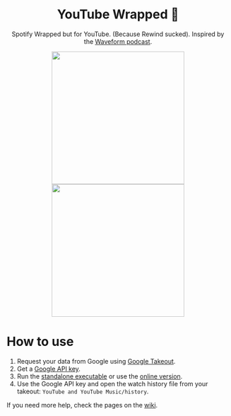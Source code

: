 <h1 align="middle">YouTube Wrapped 🎁</h1>
<p align="middle">Spotify Wrapped but for YouTube. (Because Rewind sucked). Inspired by the <a href="https://youtu.be/1rMeSO02XD8">Waveform podcast</a>.</p>
<p float="left" align="middle">
  <img src="https://user-images.githubusercontent.com/25014241/147135072-5639a2bf-dfbd-4091-b359-df6cf7953381.png" width="300" />
  <img src="https://user-images.githubusercontent.com/25014241/147135090-908db587-8687-45dc-8c8b-9555e909396e.png" width="300" /> 
</p>

# How to use
1. Request your data from Google using [Google Takeout](https://takeout.google.com/).
2. Get a [Google API key](https://console.cloud.google.com/apis/credentials).
3. Run the [standalone executable](https://github.com/Sank6/YouTube-Wrapped/releases) or use the [online version](https://youtube-wrapped.tech).
4. Use the Google API key and open the watch history file from your takeout: `YouTube and YouTube Music/history`.

If you need more help, check the pages on the [wiki](https://github.com/Sank6/YouTube-Wrapped/wiki).